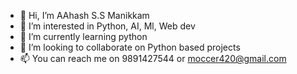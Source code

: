 - 👋 Hi, I’m AAhash S.S Manikkam
- 👀 I’m interested in Python, AI, Ml, Web dev
- 🌱 I’m currently learning python
- 💞️ I’m looking to collaborate on Python based projects
- 📫 You can reach me on 9891427544 or moccer420@gmail.com

<!---
9968331181/9968331181 is a ✨ special ✨ repository because its `README.md` (this file) appears on your GitHub profile.
You can click the Preview link to take a look at your changes.
--->
